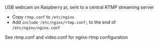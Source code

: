 USB webcam on Raspberry pi, sent to a central RTMP streaming server

* Copy `rtmp.conf` to `/etc/nginx`
* Add `include /etc/nginx/rtmp.conf;` to the end of `/etc/nginx/nginx.conf`

See rtmp.conf and video.conf for nginx-rtmp configuration
